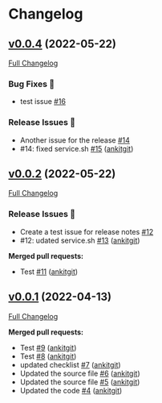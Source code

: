 # Changelog

## [v0.0.4](https://github.com/ankitgit/dev-test-new-test/tree/v0.0.4) (2022-05-22)

[Full Changelog](https://github.com/ankitgit/dev-test-new-test/compare/v0.0.2...v0.0.4)

### Bug Fixes 🐛

- test issue [\#16](https://github.com/ankitgit/dev-test-new-test/issues/16)

### Release Issues 🎊

- Another issue for the release [\#14](https://github.com/ankitgit/dev-test-new-test/issues/14)
- \#14: fixed service.sh [\#15](https://github.com/ankitgit/dev-test-new-test/pull/15) ([ankitgit](https://github.com/ankitgit))

## [v0.0.2](https://github.com/ankitgit/dev-test-new-test/tree/v0.0.2) (2022-05-22)

[Full Changelog](https://github.com/ankitgit/dev-test-new-test/compare/v0.0.1...v0.0.2)

### Release Issues 🎊

- Create a test issue for release notes [\#12](https://github.com/ankitgit/dev-test-new-test/issues/12)
- \#12: udated service.sh [\#13](https://github.com/ankitgit/dev-test-new-test/pull/13) ([ankitgit](https://github.com/ankitgit))

**Merged pull requests:**

- Test [\#11](https://github.com/ankitgit/dev-test-new-test/pull/11) ([ankitgit](https://github.com/ankitgit))

## [v0.0.1](https://github.com/ankitgit/dev-test-new-test/tree/v0.0.1) (2022-04-13)

[Full Changelog](https://github.com/ankitgit/dev-test-new-test/compare/afa2aec13d6e0e1f1b88017cc367a2a85dc43341...v0.0.1)

**Merged pull requests:**

- Test [\#9](https://github.com/ankitgit/dev-test-new-test/pull/9) ([ankitgit](https://github.com/ankitgit))
- Test [\#8](https://github.com/ankitgit/dev-test-new-test/pull/8) ([ankitgit](https://github.com/ankitgit))
- updated checklist [\#7](https://github.com/ankitgit/dev-test-new-test/pull/7) ([ankitgit](https://github.com/ankitgit))
- Updated the source file [\#6](https://github.com/ankitgit/dev-test-new-test/pull/6) ([ankitgit](https://github.com/ankitgit))
- Updated the source file [\#5](https://github.com/ankitgit/dev-test-new-test/pull/5) ([ankitgit](https://github.com/ankitgit))
- Updated the code [\#4](https://github.com/ankitgit/dev-test-new-test/pull/4) ([ankitgit](https://github.com/ankitgit))



